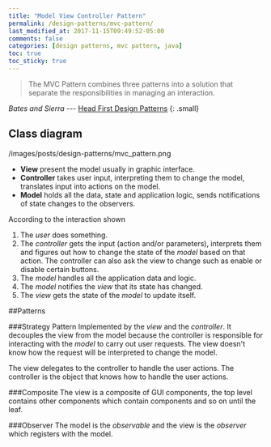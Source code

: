 ```yaml
---
title: "Model View Controller Pattern"
permalink: /design-patterns/mvc-pattern/
last_modified_at: 2017-11-15T09:49:52-05:00
comments: false
categories: [design patterns, mvc pattern, java]
toc: true
toc_sticky: true
---
```

>The MVC Pattern combines three patterns into a solution that separate the responsibilities in managing an interaction.

<cite>Bates and Sierra</cite> --- [Head First Design Patterns](http://shop.oreilly.com/product/9780596007126.do)
{: .small}

## Class diagram

/images/posts/design-patterns/mvc_pattern.png

* __View__ present the model usually in graphic interface.
* __Controller__ takes user input, interpreting them to change the model, translates input into actions on the model.
* __Model__ holds all the data, state and application logic, sends notifications of state changes to the observers.

According to the interaction shown

1. The _user_ does something.
2. The _controller_ gets the input (action and/or parameters), interprets them and figures out how to change the state of the _model_ based on that action. The controller can also ask the view to change such as enable or disable certain buttons.
3. The _model_ handles all the application data and logic.
4. The _model_ notifies the _view_ that its state has changed.
5. The _view_ gets the state of the _model_ to update itself.

##Patterns

###Strategy Pattern
Implemented by the _view_ and the _controller_. It decouples the view from the model because the controller is responsible for interacting with the _model_ to carry out user requests. The view doesn't know how the request will be interpreted to change the model.

The view delegates to the controller to handle the user actions. The controller is the object that knows how to handle the user actions.

###Composite
The view is a composite of GUI components, the top level contains other components which contain components and so on until the leaf.

###Observer
The model is the _observable_ and the view is the _observer_ which registers with the model.
